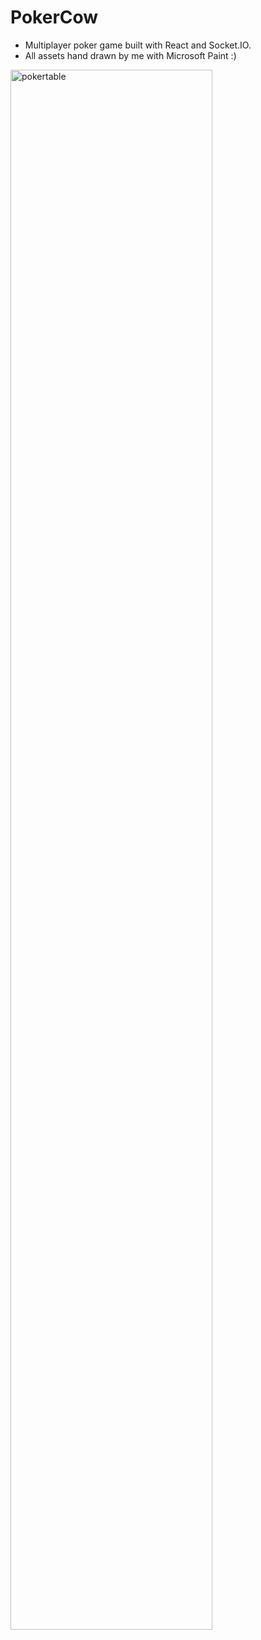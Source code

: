 # PokerCow
- Multiplayer poker game built with React and Socket.IO.
- All assets hand drawn by me with Microsoft Paint :)
<img src="./client/public/screencap.png" alt="pokertable" width="80%"/>
